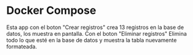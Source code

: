 # Docker Compose

Esta app con el boton "Crear registros" crea 13 registros en la base de datos, los muestra en pantalla.
Con el boton "Eliminar registros" Elimina todo lo que esté en la base de datos y muestra la tabla nuevamente 
formateada.


